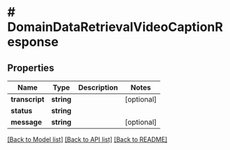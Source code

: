# # DomainDataRetrievalVideoCaptionResponse

## Properties

Name | Type | Description | Notes
------------ | ------------- | ------------- | -------------
**transcript** | **string** |  | [optional]
**status** | **string** |  |
**message** | **string** |  | [optional]

[[Back to Model list]](../../README.md#models) [[Back to API list]](../../README.md#endpoints) [[Back to README]](../../README.md)
